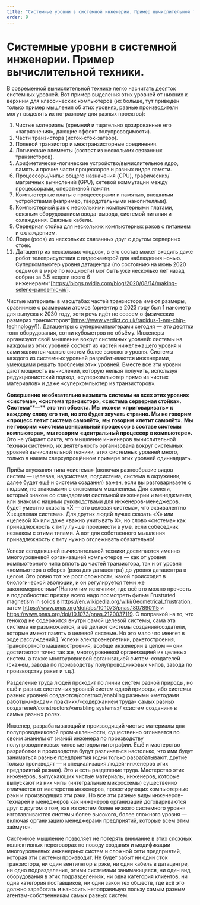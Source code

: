 ```yaml
---
title: "Системные уровни в системной инженерии. Пример вычислительной техники."
order: 9
---
```


# Системные уровни в системной инженерии. Пример вычислительной техники.

В современной вычислительной технике легко насчитать десяток системных уровней. Вот пример выделения этих уровней от нижних к верхним для классических компьютеров (их больше, тут приведён только пример мышления об этих уровнях, разные производители могут выделять их по-разному для разных проектов):

1. Чистые материалы (кремний и тщательно дозированные его «загрязнения», дающие эффект полупроводимости).
2. Части транзистора (исток-сток-затвор).
3. Полевой транзистор и межтранзисторные соединения.
4. Логические элементы (состоят из нескольких связанных транзисторов).
5. Арифметически-логические устройство/вычислительное ядро, память и прочие части процессоров и разных видов памяти.
6. Процессоры/чипы: общего назначения (CPU), графических/матричных вычислений (GPU), сетевой коммутации между процессорами, оперативной памяти.
7. Компьютерные платы с процессорами и памятью, внешними устройствами (например, твердотельными накопителями).
8. Компьютерный рэк с несколькими компьютерными платами, связным оборудованием ввода-вывода, системой питания и охлаждения. Связные кабели.
9. Серверная стойка для нескольких компьютерных рэков с питанием и охлаждением.
10. Поды (pods) из нескольких связанных друг с другом серверных стоек.
11. Датацентр из нескольких «подов», в его состав может входить даже робот телеприсутствия с видеокамерой для наблюдения ночью. Суперкомпьютер уровня датацентра (по состоянию на июнь 2020 седьмой в мире по мощности) мог быть уже несколько лет назад собран за 3.5 недели всего 6 инженерами^[<https://blogs.nvidia.com/blog/2020/08/14/making-selene-pandemic-ai/>].

Чистые материалы в масштабах частей транзистора имеют размеры, сравнимые с размерами атомов (ориентир в 2023 году был 1 нанометр для выпуска к 2030 году, хотя речь идёт не совсем о физических размерах транзисторов^[<https://www.verdict.co.uk/rapidus-1-nm-chip-technology/>]). Датацентры с суперкомпьютерами сегодня — это десятки тонн оборудования, сотни кубометров по объёму. Инженеры организуют своё мышление вокруг системных уровней: системы на каждом из этих уровней состоят из частей нижележащего уровня и сами являются частью систем более высокого уровня. Системы каждого из системных уровней разрабатываются инженерами, умеющими решать проблемы этих уровней. Вместе все эти уровни дают мощность вычислений, которую нельзя получить, используя редукционистский подход, «суперкомпьютер прямо из чистых материалов» и даже «суперкомпьютер из транзисторов».

**Совершенно необязательно называть системы на всех этих уровнях** **«****система****»****, «система транзистор», «система серверная стойка»****.** **Система****—** **это тип объекта. Мы можем** **«****приговаривать****»** **к каждому слову его тип, но это будет звучать странно. Мы не говорим** **«****процесс летит система самолёт****»,** **мы говорим** **«****летит самолёт****».** **Мы не говорим** **«****система центральный процессор в составе системы компьютера****»,** **мы говорим** **«****центральный процессор в компьютере****».** Это не убирает факта, что мышление инженеров вычислительной техники системно, их деятельность организована вокруг системных уровней вычислительной техники, этих системных уровней много, только в нашем сверхупрощённом примере этих уровней одиннадцать.

Приём опускания типа «система» (включая разнообразие видов систем — целевая, надсистема, подсистема, система в окружении, далее будет ещё и система создания) важен, если вы разговариваете с людьми, не знакомыми с системным мышлением. Для коллеги, который знаком со стандартами системной инженерии и менеджмента, или знаком с нашими руководствами для инженеров-менеджеров, будет уместно сказать «X — это целевая система», что эквивалентно X::«целевая система». Для других людей лучше сказать «X» или «целевой X» или даже «важно учитывать X», но слово «система» как принадлежность к типу лучше произнести в уме, если собеседник незнаком с этими типами. А вот для собственного мышления принадлежность к типу нужно отслеживать обязательно!

Успехи сегодняшней вычислительной техники достигаются именно многоуровневой организацией компьютеров — как от уровня компьютерного чипа вплоть до частей транзистора, так и от уровня «компьютера в сборе» (рэка для датацентра) до уровня датацентра в целом. Это ровно тот же рост сложности, какой происходит в биологической эволюции, и он регулируется теми же закономерностями^[Напомним источники, где всё это можно прочесть в подробностях: прежде всего надо посмотреть фильм Frustrated magnetism in solids в <https://en.wikipedia.org/wiki/Geometrical_frustration>, затем <https://www.pnas.org/doi/abs/10.1073/pnas.1807890115> и <https://www.pnas.org/doi/10.1073/pnas.2120037119>. С поправкой на то, что генокод не содержится внутри самой целевой системы, сама эта система не размножается, а её делают системы создания/создатели, которые имеют память о целевой системе. Но это мало что меняет в ходе рассуждений.]. Успехи электроэнергетики, ракетостроения, транспортного машиностроения, вообще инженерии в целом — они достигаются точно так же, многоуровневой организацией их целевых систем, а также многоуровневой организацией систем-создателей (скажем, завода по производству полупроводниковых чипов, завода по производству ракет и т.д.).

Разделение труда людей проходит по линии систем разной природы, но ещё и разных системных уровней систем одной природы, ибо системы разных уровней создаются/construct/enabling разными «методами работы»/«видами практик»/«содержанием труда» самых разных создателей/constructors/«enabling systems»/ «систем создания» в самых разных ролях.

Инженер, разрабатывающий и производящий чистые материалы для полупроводниковой промышленности, существенно отличается по своим знаниям от знаний инженера по производству полупроводниковых чипов методом литографии. Ещё и мастерство разработки и производства будут различаться настолько, что ими будут заниматься разные предприятия (одни только разрабатывают, другие только производят — и специализация людей-инженеров этих предприятий разная). Это и есть разделение труда. Мастерство этих инженеров, выпускающих чистые материалы, инженеров, которые выпускают из них чипы (интегральные микросхемы) существенно отличается от мастерства инженеров, проектирующих компьютерные рэки и производящих эти рэки. Но все эти разные виды инженеров-технарей и менеджеров как инженеров организаций договариваются друг с другом о том, как из систем более низкого системного уровня изготавливаются системы более высокого, более сложного уровня — включая организацию менеджерами предприятий, которые всем этим займутся.

Системное мышление позволяет не потерять внимание в этих сложных коллективных переговорах по поводу создания и модификации многоуровневых инженерных систем и сложной сети предприятий, которая эти системы производит. Не будет забыт ни один сток транзистора, ни один вентилятор в рэке, ни один кабель в датацентре, ни одно подразделение, этими системами занимающееся, ни один вид оборудования в этих подразделениях, ни одна категория клиентов, ни одна категория поставщиков, ни один закон тех обществ, где всё это должно заработать и наносить непоправимую пользу самым разным агентам-собственникам самых разных систем.